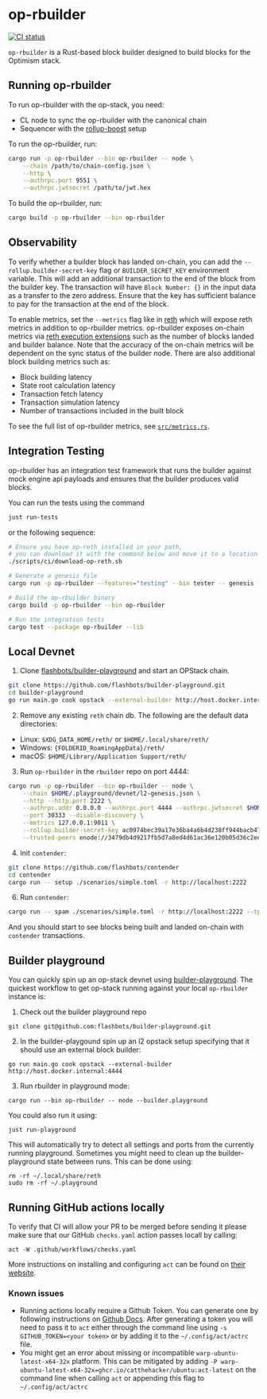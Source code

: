 # op-rbuilder

[![CI status](https://github.com/flashbots/op-rbuilder/actions/workflows/checks.yaml/badge.svg?branch=develop)](https://github.com/flashbots/op-rbuilder/actions/workflows/integration.yaml)

`op-rbuilder` is a Rust-based block builder designed to build blocks for the Optimism stack.

## Running op-rbuilder

To run op-rbuilder with the op-stack, you need:

-   CL node to sync the op-rbuilder with the canonical chain
-   Sequencer with the [rollup-boost](https://github.com/flashbots/rollup-boost) setup

To run the op-rbuilder, run:

```bash
cargo run -p op-rbuilder --bin op-rbuilder -- node \
    --chain /path/to/chain-config.json \
    --http \
    --authrpc.port 9551 \
    --authrpc.jwtsecret /path/to/jwt.hex
```

To build the op-rbuilder, run:

```bash
cargo build -p op-rbuilder --bin op-rbuilder
```

## Observability

To verify whether a builder block has landed on-chain, you can add the `--rollup.builder-secret-key` flag or `BUILDER_SECRET_KEY` environment variable.
This will add an additional transaction to the end of the block from the builder key. The transaction will have `Block Number: {}` in the input data as a transfer to the zero address. Ensure that the key has sufficient balance to pay for the transaction at the end of the block.

To enable metrics, set the `--metrics` flag like in [reth](https://reth.rs/run/observability.html) which will expose reth metrics in addition to op-rbuilder metrics. op-rbuilder exposes on-chain metrics via [reth execution extensions](https://reth.rs/developers/exex/exex.html) such as the number of blocks landed and builder balance. Note that the accuracy of the on-chain metrics will be dependent on the sync status of the builder node. There are also additional block building metrics such as:

-   Block building latency
-   State root calculation latency
-   Transaction fetch latency
-   Transaction simulation latency
-   Number of transactions included in the built block

To see the full list of op-rbuilder metrics, see [`src/metrics.rs`](./src/metrics.rs).

## Integration Testing

op-rbuilder has an integration test framework that runs the builder against mock engine api payloads and ensures that the builder produces valid blocks.

You can run the tests using the command

```bash
just run-tests
```

or the following sequence:

```bash
# Ensure you have op-reth installed in your path,
# you can download it with the command below and move it to a location in your path
./scripts/ci/download-op-reth.sh

# Generate a genesis file
cargo run -p op-rbuilder --features="testing" --bin tester -- genesis --output genesis.json

# Build the op-rbuilder binary
cargo build -p op-rbuilder --bin op-rbuilder

# Run the integration tests
cargo test --package op-rbuilder --lib
```

## Local Devnet

1. Clone [flashbots/builder-playground](https://github.com/flashbots/builder-playground) and start an OPStack chain.

```bash
git clone https://github.com/flashbots/builder-playground.git
cd builder-playground
go run main.go cook opstack --external-builder http://host.docker.internal:4444
```

2. Remove any existing `reth` chain db. The following are the default data directories:

-   Linux: `$XDG_DATA_HOME/reth/` or `$HOME/.local/share/reth/`
-   Windows: `{FOLDERID_RoamingAppData}/reth/`
-   macOS: `$HOME/Library/Application Support/reth/`

3. Run `op-rbuilder` in the `rbuilder` repo on port 4444:

```bash
cargo run -p op-rbuilder --bin op-rbuilder -- node \
    --chain $HOME/.playground/devnet/l2-genesis.json \
    --http --http.port 2222 \
    --authrpc.addr 0.0.0.0 --authrpc.port 4444 --authrpc.jwtsecret $HOME/.playground/devnet/jwtsecret \
    --port 30333 --disable-discovery \
    --metrics 127.0.0.1:9011 \
    --rollup.builder-secret-key ac0974bec39a17e36ba4a6b4d238ff944bacb478cbed5efcae784d7bf4f2ff80 \
    --trusted-peers enode://3479db4d9217fb5d7a8ed4d61ac36e120b05d36c2eefb795dc42ff2e971f251a2315f5649ea1833271e020b9adc98d5db9973c7ed92d6b2f1f2223088c3d852f@127.0.0.1:30304
```

4. Init `contender`:

```bash
git clone https://github.com/flashbots/contender
cd contender
cargo run -- setup ./scenarios/simple.toml -r http://localhost:2222
```

6. Run `contender`:

```bash
cargo run -- spam ./scenarios/simple.toml -r http://localhost:2222 --tpb 10 --duration 10
```

And you should start to see blocks being built and landed on-chain with `contender` transactions.


## Builder playground

You can quickly spin up an op-stack devnet using [builder-playground](https://github.com/flashbots/builder-playground). The quickest workflow to get op-stack running against your local `op-rbuilder` instance is:

1. Check out the builder playground repo

```
git clone git@github.com:flashbots/builder-playground.git
```

2. In the builder-playgound spin up an l2 opstack setup specifying that it should use an external block builder:

```
go run main.go cook opstack --external-builder http://host.docker.internal:4444
```

3. Run rbuilder in playground mode:

```
cargo run --bin op-rbuilder -- node --builder.playground
```

You could also run it using:

```
just run-playground
```


This will automatically try to detect all settings and ports from the currently running playground. Sometimes you might need to clean up the builder-playground state between runs. This can be done using:

```
rm -rf ~/.local/share/reth
sudo rm -rf ~/.playground
```

## Running GitHub actions locally

To verify that CI will allow your PR to be merged before sending it please make sure that our GitHub `checks.yaml` action passes locall by calling:

```
act -W .github/workflows/checks.yaml
```

More instructions on installing and configuring `act` can be found on [their website](https://nektosact.com). 

### Known issues
- Running actions locally require a Github Token. You can generate one by following instructions on [Github Docs](https://docs.github.com/en/authentication/keeping-your-account-and-data-secure/managing-your-personal-access-tokens). After generating a token you will need to pass it to `act` either through the command line using `-s GITHUB_TOKEN=<your token>` or by adding it to the `~/.config/act/actrc` file.
- You might get an error about missing or incompatible `warp-ubuntu-latest-x64-32x` platform. This can be mitigated by adding `-P warp-ubuntu-latest-x64-32x=ghcr.io/catthehacker/ubuntu:act-latest` on the command line when calling `act` or appending this flag to `~/.config/act/actrc`